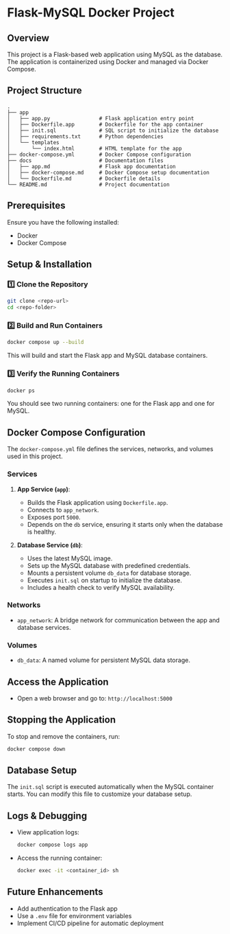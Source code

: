 # Flask-MySQL Docker Project

## Overview
This project is a Flask-based web application using MySQL as the database. The application is containerized using Docker and managed via Docker Compose.

## Project Structure
```
.
├── app
│   ├── app.py                # Flask application entry point
│   ├── Dockerfile.app        # Dockerfile for the app container
│   ├── init.sql              # SQL script to initialize the database
│   ├── requirements.txt      # Python dependencies
│   └── templates
│       └── index.html        # HTML template for the app
├── docker-compose.yml        # Docker Compose configuration
├── docs                      # Documentation files
│   ├── app.md                # Flask app documentation
│   ├── docker-compose.md     # Docker Compose setup documentation
│   └── Dockerfile.md         # Dockerfile details
└── README.md                 # Project documentation
```

## Prerequisites
Ensure you have the following installed:
- Docker
- Docker Compose

## Setup & Installation

### 1️⃣ Clone the Repository
```sh
git clone <repo-url>
cd <repo-folder>
```

### 2️⃣ Build and Run Containers
```sh
docker compose up --build
```
This will build and start the Flask app and MySQL database containers.

### 3️⃣ Verify the Running Containers
```sh
docker ps
```
You should see two running containers: one for the Flask app and one for MySQL.

## Docker Compose Configuration

The `docker-compose.yml` file defines the services, networks, and volumes used in this project.

### Services
1. **App Service (`app`)**:
   - Builds the Flask application using `Dockerfile.app`.
   - Connects to `app_network`.
   - Exposes port `5000`.
   - Depends on the `db` service, ensuring it starts only when the database is healthy.

2. **Database Service (`db`)**:
   - Uses the latest MySQL image.
   - Sets up the MySQL database with predefined credentials.
   - Mounts a persistent volume `db_data` for database storage.
   - Executes `init.sql` on startup to initialize the database.
   - Includes a health check to verify MySQL availability.

### Networks
- `app_network`: A bridge network for communication between the app and database services.

### Volumes
- `db_data`: A named volume for persistent MySQL data storage.

## Access the Application
- Open a web browser and go to: `http://localhost:5000`

## Stopping the Application
To stop and remove the containers, run:
```sh
docker compose down
```

## Database Setup
The `init.sql` script is executed automatically when the MySQL container starts. You can modify this file to customize your database setup.

## Logs & Debugging
- View application logs:
  ```sh
  docker compose logs app
  ```
- Access the running container:
  ```sh
  docker exec -it <container_id> sh
  ```

## Future Enhancements
- Add authentication to the Flask app
- Use a `.env` file for environment variables
- Implement CI/CD pipeline for automatic deployment
